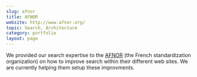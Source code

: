 ```yaml
---
slug: afnor
title: AFNOR
website: http://www.afnor.org/
topic: Search, Architecture
category: portfolio
layout: page
---
```

We provided our search expertise to the [AFNOR](http://www.afnor.org/) (the French standardization organization) on how to improve search within their different web sites. We are currently helping them setup these improvments. 